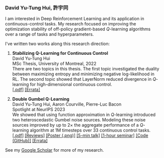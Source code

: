 ### David Yu-Tung Hui, 許宇同

I am interested in Deep Reinforcement Learning and its application in continuous-control tasks.
My research focused on improving the optimization stability of off-policy gradient-based $Q$-learning algorithms over a range of tasks and hyperparameters.

I've written two works along this research direction:

1. **Stabilizing Q-Learning for Continuous Control**  
David Yu-Tung Hui  
MSc Thesis, University of Montreal, 2022  
There are two topics in this thesis.
The first topic investigated the duality between maximizing entropy and minimizing negative log-likelihood in RL.
The second topic showed that LayerNorm reduced divergence in $Q$-learning for high-dimensional continuous control.  
[[.pdf]](https://papyrus.bib.umontreal.ca/xmlui/bitstream/handle/1866/32085/Hui_David_Yu-Tung_2022_memoire.pdf)
[[Errata]](https://gist.github.com/dyth/0324b7a4c2ca4b0f3bab18583b5dc22b)

3. **Double Gumbel Q-Learning**  
David Yu-Tung Hui, Aaron Courville, Pierre-Luc Bacon  
Spotlight at NeurIPS 2023  
We showed that using function approximation in $Q$-learning introduced two heteroscedastic Gumbel noise sources.
Modeling these noise sources improved by up to $2\times$ the aggregate performance of a $Q$-learning algorithm at 1M timesteps over 33 continuous control tasks.  
[[.pdf]](https://proceedings.neurips.cc/paper_files/paper/2023/file/07956d40074d6523bad11112b3225c6e-Paper-Conference.pdf)
[[Reviews]](https://openreview.net/forum?id=UdaTyy0BNB)
[[Poster (.png)]](https://nips.cc/media/PosterPDFs/NeurIPS%202023/71497.png)
[[5-min talk]](https://slideslive.com/39009623/double-gumbel-qlearning)
[[1-hour seminar]](https://www.youtube.com/watch?v=GMNtHLA3bAE)
[[Code (GitHub)]](https://github.com/dyth/doublegum)
[[Errata]](https://gist.github.com/dyth/0abd5c5b87184144854a431437de7d44)


See my [Google Scholar](https://scholar.google.com/citations?user=pXHOdMwAAAAJ&hl=en) for more of my research.
